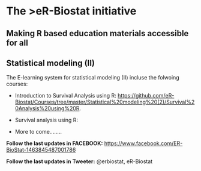 # The >eR-Biostat initiative
## Making R based education materials accessible for all
## Statistical modeling (II)
The E-learning system for  statistical modeling (II) incluse the folwoing courses:
* Introduction to Survival Analysis using R: https://github.com/eR-Biostat/Courses/tree/master/Statistical%20modeling%20(2)/Survival%20Analysis%20using%20R.
  
* Survival analysis using R:
* More to come........
  
**Follow the last updates in FACEBOOK:** https://www.facebook.com/ER-BioStat-1463845487001786

**Follow the last updates in Tweeter:** @erbiostat, eR-Biostat



